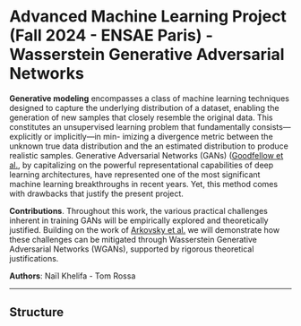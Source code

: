 # Advanced Machine Learning Project (Fall 2024 - ENSAE Paris) - Wasserstein Generative Adversarial Networks

**Generative modeling** encompasses a class of machine learning techniques designed to capture the underlying distribution of a dataset, enabling the generation of new samples that closely resemble the original data. This constitutes an unsupervised learning problem that fundamentally consists—explicitly or implicitly—in min- imizing a divergence metric between the unknown true data distribution and the an estimated distribution to produce realistic samples. Generative Adversarial Networks (GANs) ([Goodfellow et al.](https://arxiv.org/abs/1406.2661), by capitalizing on the powerful representational capabilities of deep learning architectures, have represented one of the most significant machine learning breakthroughs in recent years. Yet, this method comes with drawbacks that justify the present project.

**Contributions**. Throughout this work, the various practical challenges inherent in training GANs will be empirically explored and theoretically justified. Building on the work of [Arkovsky et al.](https://arxiv.org/abs/1701.07875) we will demonstrate how these challenges can be mitigated through Wasserstein Generative Adversarial Networks (WGANs), supported by rigorous theoretical justifications. 

**Authors**: Naïl Khelifa - Tom Rossa

---

## Structure


